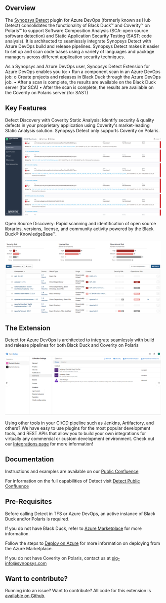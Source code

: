 ## Overview ##

The [Synopsys Detect](https://synopsys.atlassian.net/wiki/spaces/INTDOCS/pages/62423113/Synopsys+Detect) plugin for Azure DevOps (formerly known as Hub Detect) consolidates the functionality of Black Duck™ and Coverity™ on Polaris™ to support Software Composition Analysis (SCA: open source software detection) and Static Application Security Testing (SAST: code analysis). It is architected to seamlessly integrate Synopsys Detect with Azure DevOps build and release pipelines. Synopsys Detect makes it easier to set up and scan code bases using a variety of languages and package managers across different application security techniques.  

As a Synopsys and Azure DevOps user, Synopsys Detect Extension for Azure DevOps enables you to:
•	Run a component scan in an Azure DevOps job:
o	Create projects and releases in Black Duck through the Azure DevOps job.
•	After a scan is complete, the results are available on the Black Duck server (for SCA)
•	After the scan is complete, the results are available on the Coverity on Polaris server (for SAST)


## Key Features ## 

Defect Discovery with Coverity Static Analysis: Identify security & quality defects in your proprietary application using Coverity's market-leading Static Analysis solution. Synopsys Detect only supports Coverity on Polaris. 

![Polaris](images/Polaris.png)

Open Source Discovery: Rapid scanning and identification of open source libraries, versions, license, and community activity powered by the Black Duck® KnowledgeBase™.

![catalog](images/catalog.png)


## The Extension ##

Detect for Azure DevOps is architected to integrate seamlessly with build and release pipelines for both Black Duck and Coverity on Polaris 

![extension](images/new-extension.png)

Using other tools in your CI/CD pipeline such as Jenkins, Artifactory, and others? We have easy to use plugins for the most popular development tools, and REST APIs that allow you to build your own integrations for virtually any commercial or custom development environment. Check out our [Integrations page](https://synopsys.atlassian.net/wiki/spaces/INTDOCS/overview) for more information! 

## Documentation ##

Instructions and examples are available on our [Public Confluence](https://synopsys.atlassian.net/wiki/spaces/INTDOCS/pages/622618/Synopsys+Detect+Extension+for+VSTS)

For information on the full capabilities of Detect visit [Detect Public Confluence](https://synopsys.atlassian.net/wiki/spaces/INTDOCS/pages/62423113/Synopsys+Detect)

## Pre-Requisites ##

Before calling Detect in TFS or Azure DevOps, an active instance of Black Duck and/or Polaris is required.

If you do not have Black Duck, refer to [Azure Marketplace](https://azuremarketplace.microsoft.com/en-us/marketplace/apps/black-duck-software.blackduck_hub_431) for more information.

Follow the steps to [Deploy on Azure](https://synopsys.atlassian.net/wiki/spaces/PARTNERS/pages/7471182/Installing+Black+Duck+in+Azure+Using+the+Azure+Marketplace) for more information on deploying from the Azure Marketplace.

If you do not have Coverity on Polaris, contact us at sig-info@synopsys.com

## Want to contribute? ##

Running into an issue? Want to contribute? All code for this extension is [available on Github](https://github.com/blackducksoftware/detect-for-tfs).  
